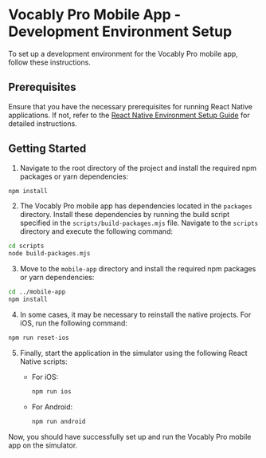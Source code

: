 # Vocably Pro Mobile App - Development Environment Setup

To set up a development environment for the Vocably Pro mobile app, follow these instructions.

## Prerequisites

Ensure that you have the necessary prerequisites for running React Native applications. If not, refer to the [React Native Environment Setup Guide](https://reactnative.dev/docs/environment-setup?guide=native&package-manager=npm) for detailed instructions.

## Getting Started

1. Navigate to the root directory of the project and install the required npm packages or yarn dependencies:

  ```bash
  npm install
  ```

2. The Vocably Pro mobile app has dependencies located in the `packages` directory. Install these dependencies by running the build script specified in the `scripts/build-packages.mjs` file. Navigate to the `scripts` directory and execute the following command:

  ```bash
  cd scripts
  node build-packages.mjs
  ```

3. Move to the `mobile-app` directory and install the required npm packages or yarn dependencies:

  ```bash
  cd ../mobile-app
  npm install
  ```

4. In some cases, it may be necessary to reinstall the native projects. For iOS, run the following command:

  ```bash
  npm run reset-ios
  ```

5. Finally, start the application in the simulator using the following React Native scripts:

    - For iOS:

        ```bash
        npm run ios
        ```

    - For Android:

        ```bash
        npm run android
        ```

Now, you should have successfully set up and run the Vocably Pro mobile app on the simulator.
